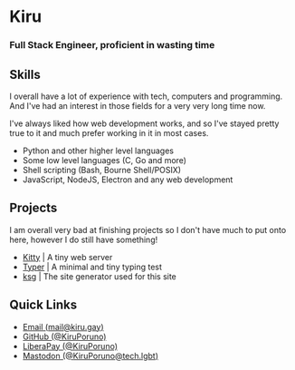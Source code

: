 Kiru
====

### **Full Stack Engineer, proficient in wasting time**

Skills
------

I overall have a lot of experience with tech, computers and programming.
And I've had an interest in those fields for a very very long time now.

I've always liked how web development works, and so I've stayed pretty
true to it and much prefer working in it in most cases.

 - Python and other higher level languages
 - Some low level languages (C, Go and more)
 - Shell scripting (Bash, Bourne Shell/POSIX)
 - JavaScript, NodeJS, Electron and any web development

Projects
--------

I am overall very bad at finishing projects so I don't have much to put
onto here, however I do still have something!

 - [Kitty](https://github.com/keysmash-studios/kitty) | A tiny web server
 - [Typer](https://typer.kiru.gay) | A minimal and tiny typing test
 - [ksg](https://github.com/KiruPoruno/kiru.gay) | The site generator used for this site

Quick Links
-----------

 - [Email (mail@kiru.gay)](mailto:mail@kiru.gay)
 - [GitHub (\@KiruPoruno)](https://github.com/KiruPoruno)
 - [LiberaPay (\@KiruPoruno)](https://liberapay.com/KiruPoruno)
 - [Mastodon (\@KiruPoruno@tech.lgbt)](https://tech.lgbt/@KiruPoruno)

